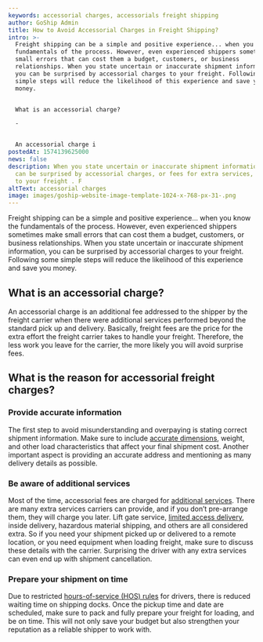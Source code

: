 ```yaml
---
keywords: accessorial charges, accessorials freight shipping
author: GoShip Admin
title: How to Avoid Accessorial Charges in Freight Shipping?
intro: >-
  Freight shipping can be a simple and positive experience... when you know the
  fundamentals of the process. However, even experienced shippers sometimes make
  small errors that can cost them a budget, customers, or business
  relationships. When you state uncertain or inaccurate shipment information,
  you can be surprised by accessorial charges to your freight. Following some
  simple steps will reduce the likelihood of this experience and save you
  money. 


  What is an accessorial charge?

  -


  An accessorial charge i
postedAt: 1574139625000
news: false
description: When you state uncertain or inaccurate shipment information, you
  can be surprised by accessorial charges, or fees for extra services, applied
  to your freight . F
altText: accessorial charges
image: images/goship-website-image-template-1024-x-768-px-31-.png
---
```

Freight shipping can be a simple and positive experience... when you know the fundamentals of the process. However, even experienced shippers sometimes make small errors that can cost them a budget, customers, or business relationships. When you state uncertain or inaccurate shipment information, you can be surprised by accessorial charges to your freight. Following some simple steps will reduce the likelihood of this experience and save you money.

What is an accessorial charge?
------------------------------

An accessorial charge is an additional fee addressed to the shipper by the freight carrier when there were additional services performed beyond the standard pick up and delivery. Basically, freight fees are the price for the extra effort the freight carrier takes to handle your freight. Therefore, the less work you leave for the carrier, the more likely you will avoid surprise fees.

What is the reason for accessorial freight charges?
---------------------------------------------------

### Provide accurate information

The first step to avoid misunderstanding and overpaying is stating correct shipment information. Make sure to include [accurate dimensions](https://www.goship.com/blog/how-to-measure-your-freight-shipment-properly/), weight, and other load characteristics that affect your final shipment cost. Another important aspect is providing an accurate address and mentioning as many delivery details as possible.

### Be aware of additional services

Most of the time, accessorial fees are charged for [additional services](https://www.goship.com/blog/types-of-ltl-additional-services/). There are many extra services carriers can provide, and if you don’t pre-arrange them, they will charge you later. Lift gate service, [limited access delivery](https://www.goship.com/blog/limited-access-shipping-location/), inside delivery, hazardous material shipping, and others are all considered extra. So if you need your shipment picked up or delivered to a remote location, or you need equipment when loading freight, make sure to discuss these details with the carrier. Surprising the driver with any extra services can even end up with shipment cancellation.

### Prepare your shipment on time

Due to restricted [hours-of-service (HOS) rules](https://www.thebalancesmb.com/freight-trucking-dot-hours-1361484) for drivers, there is reduced waiting time on shipping docks. Once the pickup time and date are scheduled, make sure to pack and fully prepare your freight for loading, and be on time. This will not only save your budget but also strengthen your reputation as a reliable shipper to work with.
